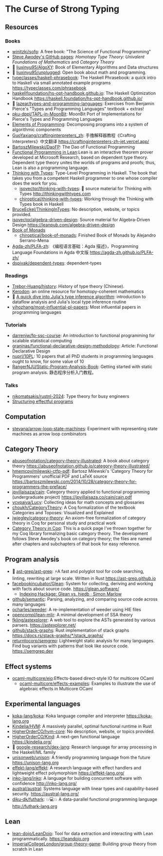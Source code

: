 # The Curse of Strong Typing

## Resources

### Books

- [winitzki/sofp](https://github.com/winitzki/sofp): A free book: "The Science of Functional Programming"
- [Steve Awodey's GitHub pages](https://awodey.github.io/): _Homotopy Type Theory: Univalent Foundations of Mathematics_ and _Category Theory_
- 🌟 [liuxinyu95/AlgoXY](https://github.com/liuxinyu95/AlgoXY): Book of Elementary Algorithms and Data structures
- 🌟 [liuxinyu95/unplugged](https://github.com/liuxinyu95/unplugged): Open book about math and programming.
- [typeclasses/haskell-phrasebook](https://github.com/typeclasses/haskell-phrasebook): The Haskell Phrasebook: a quick intro to Haskell via small annotated example programs <https://typeclasses.com/phrasebook>
- [haskellfoundation/hs-opt-handbook.github.io](https://github.com/haskellfoundation/hs-opt-handbook.github.io): The Haskell Optimization Handbook <https://haskell.foundation/hs-opt-handbook.github.io/>
- 🌟 [lazear/types-and-programming-languages](https://github.com/lazear/types-and-programming-languages): Exercises from Benjamin Pierce's "Types and Programming Languages" textbook + extras!
- [pku-dppl/TAPL-in-MoonBit](https://github.com/pku-dppl/TAPL-in-MoonBit): MoonBit Port of Implementations for Pierce's Types and Programming Languages
- [Elements of Programming](http://elementsofprogramming.com/): Decomposing programs into a system of algorithmic components
- [GuoYaxiang/craftinginterpreters_zh](https://github.com/GuoYaxiang/craftinginterpreters_zh): 手撸解释器教程《Crafting Interpreters》中文翻译 <https://craftinginterpreters-zh-jet.vercel.app/>
- [BartoszMilewski/DaoFP](https://github.com/BartoszMilewski/DaoFP): The Dao of Functional Programming
- [Functional Programming in Lean](https://lean-lang.org/functional_programming_in_lean/):Lean is an interactive theorem prover developed at Microsoft Research, based on dependent type theory. Dependent type theory unites the worlds of programs and proofs; thus, Lean is also a programming language.
- [Thinking with Types](https://thinkingwithtypes.com/): Type-Level Programming in Haskell. The book that takes you from a competent Haskell programmer to one whose compiler does the work for you.
  - [isovector/thinking-with-types](https://github.com/isovector/thinking-with-types): 📖 source material for Thinking with Types <http://thinkingwithtypes.com>
  - [chiroptical/thinking-with-types](https://github.com/chiroptical/thinking-with-types): Working through the Thinking with Types book in Haskell
- [BruceEckel/ThinkingInTypes](https://github.com/BruceEckel/ThinkingInTypes): No description, website, or topics provided.
- [isovector/algebra-driven-design](https://github.com/isovector/algebra-driven-design): Source material for Algebra-Driven Design <https://leanpub.com/algebra-driven-design>
- [Book of Monads](https://leanpub.com/book-of-monads)
  - [chiroptical/book-of-monads](https://github.com/chiroptical/book-of-monads): Finished Book of Monads by Alejandro Serrano-Mena
- [Agda-zh/PLFA-zh](https://github.com/Agda-zh/PLFA-zh): 《编程语言基础：Agda 描述》，Programming Language Foundations in Agda 中文版 <https://agda-zh.github.io/PLFA-zh/>
- [dspivak/dependent-types](https://github.com/dspivak/dependent-types): dependent-types

### Readings

- [Trebor-Huang/history](https://github.com/Trebor-Huang/history): History of type theory (Chinese).
- [Kerodon](https://kerodon.net): an online resource for homotopy-coherent mathematics
- 🌟 [A quick dive into Julia's type inference algorithm](https://aviatesk.github.io/posts/data-flow-problem/): introduction to dataflow analysis and Julia's local type inference routine
- [yihozhang/most-influential-pl-papers](https://github.com/yihozhang/most-influential-pl-papers): Most influential papers in programming languages

### Tutorials

- [darrenjw/fp-ssc-course](https://github.com/darrenjw/fp-ssc-course): An introduction to functional programming for scalable statistical computing
- [graninas/functional-declarative-design-methodology](https://github.com/graninas/functional-declarative-design-methodology): Article: Functional Declarative Design
- [nuprl/10PL](https://github.com/nuprl/10PL): 10 papers that all PhD students in programming languages ought to know, for some value of 10
- [RangerNJU/Static-Program-Analysis-Book](https://github.com/RangerNJU/Static-Program-Analysis-Book): Getting started with static program analysis. 静态程序分析入门教程。

### Talks

- [nikomatsakis/rustnl-2024](https://github.com/nikomatsakis/rustnl-2024): Type theory for busy engineers
- [Structuring effectful programs](https://bobkonf.de/2023/loeh.html)

## Computation

- [stevana/arrow-loop-state-machines](https://github.com/stevana/arrow-loop-state-machines): Experiment with representing state machines as arrow loop combinators

## Category Theory

- [abuseofnotation/category-theory-illustrated](https://github.com/abuseofnotation/category-theory-illustrated): A book about category theory <https://abuseofnotation.github.io/category-theory-illustrated/>
- [hmemcpy/milewski-ctfp-pdf](https://github.com/hmemcpy/milewski-ctfp-pdf): Bartosz Milewski's 'Category Theory for Programmers' unofficial PDF and LaTeX source <https://bartoszmilewski.com/2014/10/28/category-theory-for-programmers-the-preface/>
- [jpvillaisaza/cain](https://github.com/jpvillaisaza/cain): Category theory applied to functional programming (undergraduate project) <https://jpvillaisaza.co/cain/cain.pdf>
- [vcvpaiva/Lucy](https://github.com/vcvpaiva/Lucy): Collecting ideas for math concepts and glossaries
- [choukh/CategoryTheory](https://github.com/choukh/CategoryTheory): A Coq formalization of the textbook Categories and Toposes: Visualized and Explained
- [jwiegley/category-theory](https://github.com/jwiegley/category-theory): An axiom-free formalization of category theory in Coq for personal study and practical work
- [Category Theory in Coq](http://www.megacz.com/berkeley/coq-categories/): This is a quick page I've thrown together for my Coq library formalizing basic category theory. The development follows Steve Awodey's book on category theory; the files are named after chapters and subchapters of that book for easy reference.

## Program analysis

- 🌟 [ast-grep/ast-grep](https://github.com/ast-grep/ast-grep): ⚡A fast and polyglot tool for code searching, linting, rewriting at large scale. Written in Rust <https://ast-grep.github.io>
- [facebookincubator/Glean](https://github.com/facebookincubator/Glean): System for collecting, deriving and working with facts about source code. <https://glean.software/>
  - [Indexing Hackage: Glean vs. hiedb · Simon Marlow](https://simonmar.github.io/posts/2025-05-22-Glean-Haskell.html)
- [github/semantic](https://github.com/github/semantic): Parsing, analyzing, and comparing source code across many languages
- [ocharles/weeder](https://github.com/ocharles/weeder): A re-implementation of weeder using HIE files
- [opencompl/lean-mlir](https://github.com/opencompl/lean-mlir): A minimal development of SSA theory
- [fkling/astexplorer](https://github.com/fkling/astexplorer): A web tool to explore the ASTs generated by various parsers. <https://astexplorer.net/>
- [github/stack-graphs](https://github.com/github/stack-graphs): Rust implementation of stack graphs <https://docs.rs/stack-graphs/*/stack_graphs/>
- [returntocorp/semgrep](https://github.com/returntocorp/semgrep): Lightweight static analysis for many languages. Find bug variants with patterns that look like source code. <https://semgrep.dev>

## Effect systems

- [ocaml-multicore/eio](https://github.com/ocaml-multicore/eio):Effects-based direct-style IO for multicore OCaml
  - [ocaml-multicore/effects-examples](https://github.com/ocaml-multicore/effects-examples): Examples to illustrate the use of algebraic effects in Multicore OCaml

## Experimental languages

- [koka-lang/koka](https://github.com/koka-lang/koka): Koka language compiler and interpreter <https://koka-lang.org>
- [Kindelia/HVM](https://github.com/Kindelia/HVM): A massively parallel, optimal functional runtime in Rust
- [HigherOrderCO/hvm-core](https://github.com/HigherOrderCO/hvm-core): No description, website, or topics provided.
- [HigherOrderCO/Kind](https://github.com/HigherOrderCO/Kind): A next-gen functional language <https://kindelia.org/>
- 🌟 [google-research/dex-lang](https://github.com/google-research/dex-lang): Research language for array processing in the Haskell/ML family
- [unisonweb/unison](https://github.com/unisonweb/unison): A friendly programming language from the future <https://unison-lang.org>
- [effekt-lang/effekt](https://github.com/effekt-lang/effekt): A research language with effect handlers and lightweight effect polymorphism <https://effekt-lang.org/>
- [inko-lang/inko](https://github.com/inko-lang/inko): A language for building concurrent software with confidence <http://inko-lang.org/>
- [austral/austral](https://github.com/austral/austral): Systems language with linear types and capability-based security. <https://austral-lang.org/>
- [diku-dk/futhark](https://github.com/diku-dk/futhark): 💥💻💥 A data-parallel functional programming language <http://futhark-lang.org>

## Lean

- [lean-dojo/LeanDojo](https://github.com/lean-dojo/LeanDojo): Tool for data extraction and interacting with Lean programmatically. <https://leandojo.org>
- [ImperialCollegeLondon/group-theory-game](https://github.com/ImperialCollegeLondon/group-theory-game): Building group theory from scratch in Lean
